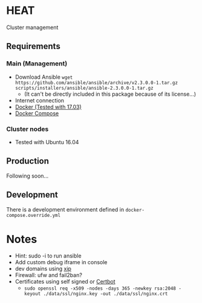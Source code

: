 # HEAT
Cluster management

## Requirements
### Main (Management)
- Download Ansible `wget https://github.com/ansible/ansible/archive/v2.3.0.0-1.tar.gz scripts/installers/ansible/ansible-2.3.0.0-1.tar.gz`
    - (It can't be directly included in this package because of its license...)
- Internet connection
- [Docker (Tested with 17.03)](https://www.docker.com/)
- [Docker Compose](https://docs.docker.com/compose/install/)

### Cluster nodes
- Tested with Ubuntu 16.04

## Production
Following soon...

## Development
There is a development environment defined in `docker-compose.override.yml`

# Notes
- Hint: sudo -i to run ansible
- Add custom debug iframe in console
- dev domains using [xip](xip.io)
- Firewall: ufw and fail2ban?
- Certificates using self signed or [Certbot](https://certbot.eff.org/#debianjessie-other)
    - `sudo openssl req -x509 -nodes -days 365 -newkey rsa:2048 -keyout ./data/ssl/nginx.key -out ./data/ssl/nginx.crt`
